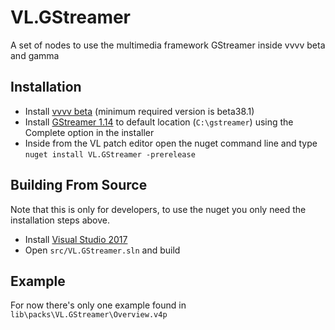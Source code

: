 # VL.GStreamer
A set of nodes to use the multimedia framework GStreamer inside vvvv beta and gamma

## Installation
- Install [vvvv beta](https://vvvv.org/downloads) (minimum required version is beta38.1)
- Install [GStreamer 1.14](https://gstreamer.freedesktop.org/data/pkg/windows/1.14.4) to default location (`C:\gstreamer`) using the Complete option in the installer
- Inside from the VL patch editor open the nuget command line and type `nuget install VL.GStreamer -prerelease`

## Building From Source
Note that this is only for developers, to use the nuget you only need the installation steps above.
- Install [Visual Studio 2017](https://www.visualstudio.com/downloads)
- Open `src/VL.GStreamer.sln` and build

## Example
For now there's only one example found in `lib\packs\VL.GStreamer\Overview.v4p`
